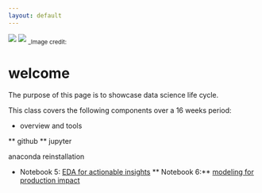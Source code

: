 ```yaml
---
layout: default
---
```


<img src="{{ site.url }}{{ site.baseurl }}/assets/img/yingli_1.png">
<img src="{{ site.url }}{{ site.baseurl }}/assets/img/yingli_2.jpg">
<sub>_Image credit: </sub>

# welcome

The purpose of this page is to showcase data science life cycle.

This class covers the following components over a 16 weeks period:

* overview and tools

** github
** jupyter

anaconda reinstallation

* Notebook 5: [EDA for actionable insights](https://yingli.github.io/portfolio/NB05.pdf)
** Notebook 6:** [modeling for production impact](https://yingli.github.io/portfolio/NB06.html)
